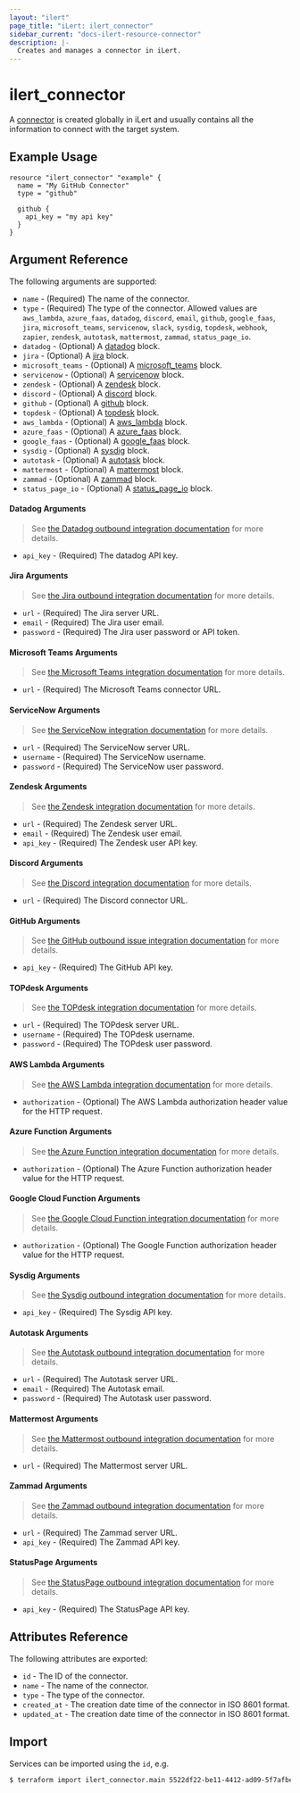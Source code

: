 ```yaml
---
layout: "ilert"
page_title: "iLert: ilert_connector"
sidebar_current: "docs-ilert-resource-connector"
description: |-
  Creates and manages a connector in iLert.
---
```


# ilert_connector

A [connector](https://docs.ilert.com/getting-started/intro#connectors-and-connections-outbond-integrations) is created globally in iLert and usually contains all the information to connect with the target system.

## Example Usage

```hcl
resource "ilert_connector" "example" {
  name = "My GitHub Connector"
  type = "github"

  github {
    api_key = "my api key"
  }
}
```

## Argument Reference

The following arguments are supported:

- `name` - (Required) The name of the connector.
- `type` - (Required) The type of the connector. Allowed values are `aws_lambda`, `azure_faas`, `datadog`, `discord`, `email`, `github`, `google_faas`, `jira`, `microsoft_teams`, `servicenow`, `slack`, `sysdig`, `topdesk`, `webhook`, `zapier`, `zendesk`, `autotask`, `mattermost`, `zammad`, `status_page_io`.
- `datadog` - (Optional) A [datadog](#datadog-arguments) block.
- `jira` - (Optional) A [jira](#jira-arguments) block.
- `microsoft_teams` - (Optional) A [microsoft_teams](#microsoft-teams-arguments) block.
- `servicenow` - (Optional) A [servicenow](#servicenow-arguments) block.
- `zendesk` - (Optional) A [zendesk](#zendesk-arguments) block.
- `discord` - (Optional) A [discord](#discord-arguments) block.
- `github` - (Optional) A [github](#github-arguments) block.
- `topdesk` - (Optional) A [topdesk](#topdesk-arguments) block.
- `aws_lambda` - (Optional) A [aws_lambda](#aws-lambda-arguments) block.
- `azure_faas` - (Optional) A [azure_faas](#azure-function-arguments) block.
- `google_faas` - (Optional) A [google_faas](#google-cloud-function-arguments) block.
- `sysdig` - (Optional) A [sysdig](#sysdig-arguments) block.
- `autotask` - (Optional) A [autotask](#autotask-arguments) block.
- `mattermost` - (Optional) A [mattermost](#mattermost-arguments) block.
- `zammad` - (Optional) A [zammad](#zammad-arguments) block.
- `status_page_io` - (Optional) A [status_page_io](#statuspage-arguments) block.

#### Datadog Arguments

> See [the Datadog outbound integration documentation](https://docs.ilert.com/integrations/datadog/outbound) for more details.

- `api_key` - (Required) The datadog API key.

#### Jira Arguments

> See [the Jira outbound integration documentation](https://docs.ilert.com/integrations/jira/outbound) for more details.

- `url` - (Required) The Jira server URL.
- `email` - (Required) The Jira user email.
- `password` - (Required) The Jira user password or API token.

#### Microsoft Teams Arguments

> See [the Microsoft Teams integration documentation](https://docs.ilert.com/integrations/microsoft-teams) for more details.

- `url` - (Required) The Microsoft Teams connector URL.

#### ServiceNow Arguments

> See [the ServiceNow integration documentation](https://docs.ilert.com/integrations/service-now) for more details.

- `url` - (Required) The ServiceNow server URL.
- `username` - (Required) The ServiceNow username.
- `password` - (Required) The ServiceNow user password.

#### Zendesk Arguments

> See [the Zendesk integration documentation](https://docs.ilert.com/integrations/zendesk) for more details.

- `url` - (Required) The Zendesk server URL.
- `email` - (Required) The Zendesk user email.
- `api_key` - (Required) The Zendesk user API key.

#### Discord Arguments

> See [the Discord integration documentation](https://docs.ilert.com/integrations/discord) for more details.

- `url` - (Required) The Discord connector URL.

#### GitHub Arguments

> See [the GitHub outbound issue integration documentation](https://docs.ilert.com/integrations/github/outbound-issue) for more details.

- `api_key` - (Required) The GitHub API key.

#### TOPdesk Arguments

> See [the TOPdesk integration documentation](https://docs.ilert.com/integrations/topdesk/outbound) for more details.

- `url` - (Required) The TOPdesk server URL.
- `username` - (Required) The TOPdesk username.
- `password` - (Required) The TOPdesk user password.

#### AWS Lambda Arguments

> See [the AWS Lambda integration documentation](https://docs.ilert.com/integrations/aws-lambda) for more details.

- `authorization` - (Optional) The AWS Lambda authorization header value for the HTTP request.

#### Azure Function Arguments

> See [the Azure Function integration documentation](https://docs.ilert.com/integrations/azure-functions) for more details.

- `authorization` - (Optional) The Azure Function authorization header value for the HTTP request.

#### Google Cloud Function Arguments

> See [the Google Cloud Function integration documentation](https://docs.ilert.com/integrations/gcf) for more details.

- `authorization` - (Optional) The Google Function authorization header value for the HTTP request.

#### Sysdig Arguments

> See [the Sysdig outbound integration documentation](https://docs.ilert.com/integrations/sysdig/outbound) for more details.

- `api_key` - (Required) The Sysdig API key.

#### Autotask Arguments

> See [the Autotask outbound integration documentation](https://docs.ilert.com/integrations/autotask/outbound) for more details.

- `url` - (Required) The Autotask server URL.
- `email` - (Required) The Autotask email.
- `password` - (Required) The Autotask user password.

#### Mattermost Arguments

> See [the Mattermost outbound integration documentation](https://docs.ilert.com/integrations/mattermost) for more details.

- `url` - (Required) The Mattermost server URL.

#### Zammad Arguments

> See [the Zammad outbound integration documentation](https://docs.ilert.com/integrations/zammad/outbound) for more details.

- `url` - (Required) The Zammad server URL.
- `api_key` - (Required) The Zammad API key.

#### StatusPage Arguments

> See [the StatusPage outbound integration documentation](https://docs.ilert.com/integrations/statuspage) for more details.

- `api_key` - (Required) The StatusPage API key.

## Attributes Reference

The following attributes are exported:

- `id` - The ID of the connector.
- `name` - The name of the connector.
- `type` - The type of the connector.
- `created_at` - The creation date time of the connector in ISO 8601 format.
- `updated_at` - The creation date time of the connector in ISO 8601 format.

## Import

Services can be imported using the `id`, e.g.

```sh
$ terraform import ilert_connector.main 5522df22-be11-4412-ad09-5f7afbee4c2
```
